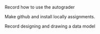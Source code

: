 Record how to use the autograder

Make github and install locally assignments.

Record designing and drawing a data model


